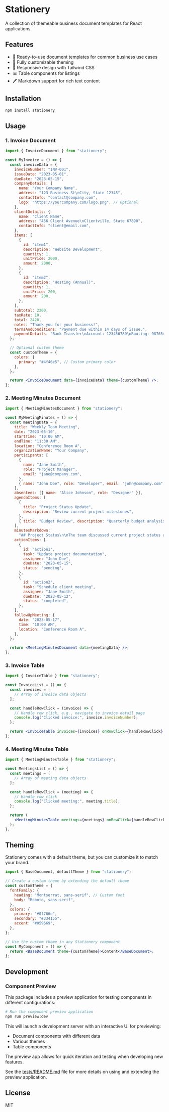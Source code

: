 # Stationery

A collection of themeable business document templates for React applications.

## Features

- 📄 Ready-to-use document templates for common business use cases
- 🎨 Fully customizable theming
- 📱 Responsive design with Tailwind CSS
- 📊 Table components for listings
- 🖊️ Markdown support for rich text content

## Installation

```bash
npm install stationery
```

## Usage

### 1. Invoice Document

```jsx
import { InvoiceDocument } from "stationery";

const MyInvoice = () => {
  const invoiceData = {
    invoiceNumber: "INV-001",
    issueDate: "2023-05-01",
    dueDate: "2023-05-15",
    companyDetails: {
      name: "Your Company Name",
      address: "123 Business St\nCity, State 12345",
      contactInfo: "contact@company.com",
      logo: "https://yourcompany.com/logo.png", // Optional
    },
    clientDetails: {
      name: "Client Name",
      address: "456 Client Avenue\nClientville, State 67890",
      contactInfo: "client@email.com",
    },
    items: [
      {
        id: "item1",
        description: "Website Development",
        quantity: 1,
        unitPrice: 2000,
        amount: 2000,
      },
      {
        id: "item2",
        description: "Hosting (Annual)",
        quantity: 1,
        unitPrice: 200,
        amount: 200,
      },
    ],
    subtotal: 2200,
    taxRate: 10,
    total: 2420,
    notes: "Thank you for your business!",
    termsAndConditions: "Payment due within 14 days of issue.",
    paymentDetails: "Bank Transfer\nAccount: 123456789\nRouting: 987654321",
  };

  // Optional custom theme
  const customTheme = {
    colors: {
      primary: "#4f46e5", // Custom primary color
    },
  };

  return <InvoiceDocument data={invoiceData} theme={customTheme} />;
};
```

### 2. Meeting Minutes Document

```jsx
import { MeetingMinutesDocument } from "stationery";

const MyMeetingMinutes = () => {
  const meetingData = {
    title: "Weekly Team Meeting",
    date: "2023-05-10",
    startTime: "10:00 AM",
    endTime: "11:30 AM",
    location: "Conference Room A",
    organizationName: "Your Company",
    participants: [
      {
        name: "Jane Smith",
        role: "Project Manager",
        email: "jane@company.com",
      },
      { name: "John Doe", role: "Developer", email: "john@company.com" },
    ],
    absentees: [{ name: "Alice Johnson", role: "Designer" }],
    agendaItems: [
      {
        title: "Project Status Update",
        description: "Review current project milestones",
      },
      { title: "Budget Review", description: "Quarterly budget analysis" },
    ],
    minutesMarkdown:
      "## Project Status\n\nThe team discussed current project status and timeline. All milestones are on track.\n\n## Budget Review\n\nBudget is currently within planned parameters.",
    actionItems: [
      {
        id: "action1",
        task: "Update project documentation",
        assignee: "John Doe",
        dueDate: "2023-05-15",
        status: "pending",
      },
      {
        id: "action2",
        task: "Schedule client meeting",
        assignee: "Jane Smith",
        dueDate: "2023-05-12",
        status: "completed",
      },
    ],
    followUpMeeting: {
      date: "2023-05-17",
      time: "10:00 AM",
      location: "Conference Room A",
    },
  };

  return <MeetingMinutesDocument data={meetingData} />;
};
```

### 3. Invoice Table

```jsx
import { InvoiceTable } from "stationery";

const InvoiceList = () => {
  const invoices = [
    // Array of invoice data objects
  ];

  const handleRowClick = (invoice) => {
    // Handle row click, e.g., navigate to invoice detail page
    console.log("Clicked invoice:", invoice.invoiceNumber);
  };

  return <InvoiceTable invoices={invoices} onRowClick={handleRowClick} />;
};
```

### 4. Meeting Minutes Table

```jsx
import { MeetingMinutesTable } from "stationery";

const MeetingsList = () => {
  const meetings = [
    // Array of meeting data objects
  ];

  const handleRowClick = (meeting) => {
    // Handle row click
    console.log("Clicked meeting:", meeting.title);
  };

  return (
    <MeetingMinutesTable meetings={meetings} onRowClick={handleRowClick} />
  );
};
```

## Theming

Stationery comes with a default theme, but you can customize it to match your brand.

```jsx
import { BaseDocument, defaultTheme } from "stationery";

// Create a custom theme by extending the default theme
const customTheme = {
  fontFamily: {
    heading: "Montserrat, sans-serif", // Custom font
    body: "Roboto, sans-serif",
  },
  colors: {
    primary: "#0f766e",
    secondary: "#334155",
    accent: "#059669",
  },
};

// Use the custom theme in any Stationery component
const MyComponent = () => {
  return <BaseDocument theme={customTheme}>Content</BaseDocument>;
};
```

## Development

### Component Preview

This package includes a preview application for testing components in different configurations:

```bash
# Run the component preview application
npm run preview:dev
```

This will launch a development server with an interactive UI for previewing:

- Document components with different data
- Various themes
- Table components

The preview app allows for quick iteration and testing when developing new features.

See the [tests/README.md](tests/README.md) file for more details on using and extending the preview application.

## License

MIT
